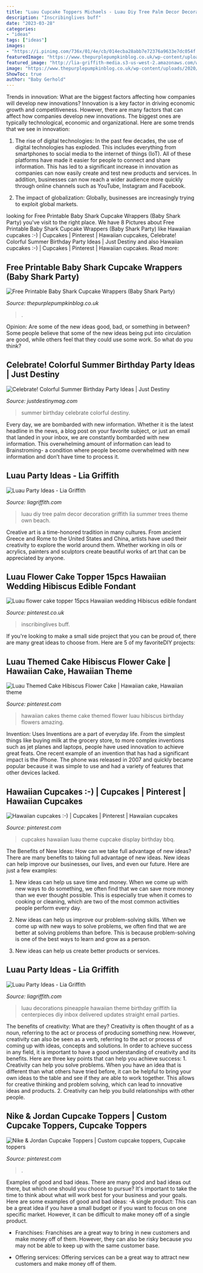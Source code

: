 ```yaml
---
title: "Luau Cupcake Toppers Michaels - Luau Diy Tree Palm Decor Decoration Griffith Lia Summer Trees Theme Own Beach"
description: "Inscribinglives buff"
date: "2023-03-28"
categories:
- "ideas"
tags: ["ideas"]
images:
- "https://i.pinimg.com/736x/01/4e/cb/014ecba28abb7e72376a9633e7dc054f.jpg"
featuredImage: "https://www.thepurplepumpkinblog.co.uk/wp-content/uploads/2020/07/Facebook-Baby-Shark-Cupcake-Wrappers.jpg"
featured_image: "http://lia-griffith-media.s3-us-west-2.amazonaws.com/wp-content/uploads/2015/07/DIY_Palm_Tree.jpg"
image: "https://www.thepurplepumpkinblog.co.uk/wp-content/uploads/2020/07/Facebook-Baby-Shark-Cupcake-Wrappers.jpg"
ShowToc: true
author: "Baby Gerhold"
---
```



Trends in innovation: What are the biggest factors affecting how companies will develop new innovations?
Innovation is a key factor in driving economic growth and competitiveness. However, there are many factors that can affect how companies develop new innovations. The biggest ones are typically technological, economic and organizational. Here are some trends that we see in innovation:
1. The rise of digital technologies: In the past few decades, the use of digital technologies has exploded. This includes everything from smartphones to social media to the internet of things (IoT). All of these platforms have made it easier for people to connect and share information. This has led to a significant increase in innovation as companies can now easily create and test new products and services. In addition, businesses can now reach a wider audience more quickly through online channels such as YouTube, Instagram and Facebook.

2. The impact of globalization: Globally, businesses are increasingly trying to exploit global markets.

	

		
looking for Free Printable Baby Shark Cupcake Wrappers (Baby Shark Party) you've visit to the right place. We have 8 Pictures about Free Printable Baby Shark Cupcake Wrappers (Baby Shark Party) like Hawaiian cupcakes :-) | Cupcakes | Pinterest | Hawaiian cupcakes, Celebrate! Colorful Summer Birthday Party Ideas | Just Destiny and also Hawaiian cupcakes :-) | Cupcakes | Pinterest | Hawaiian cupcakes. Read more:
		
    
## Free Printable Baby Shark Cupcake Wrappers (Baby Shark Party)

<img loading=lazy src="https://www.thepurplepumpkinblog.co.uk/wp-content/uploads/2020/07/Facebook-Baby-Shark-Cupcake-Wrappers.jpg" onerror="this.onerror=null;this.src='https://tse4.mm.bing.net/th?id=OIP.NPbgk7WLVuTKvY6uCvdIBQHaD4&amp;pid=15.1';" alt="Free Printable Baby Shark Cupcake Wrappers (Baby Shark Party)">

_Source: thepurplepumpkinblog.co.uk_

>. 

	

Opinion: Are some of the new ideas good, bad, or something in between?
Some people believe that some of the new ideas being put into circulation are good, while others feel that they could use some work. So what do you think?

    
## Celebrate! Colorful Summer Birthday Party Ideas | Just Destiny

<img loading=lazy src="http://justdestinymag.com/wp-content/uploads/2015/04/Summer-Birthday-Party-Colors-Just-Destiny_-15.jpg" onerror="this.onerror=null;this.src='https://tse3.mm.bing.net/th?id=OIP.lWyzrTVEtvcMuVKkYpa4IwHaLH&amp;pid=15.1';" alt="Celebrate! Colorful Summer Birthday Party Ideas | Just Destiny">

_Source: justdestinymag.com_

>summer birthday celebrate colorful destiny. 

	

Every day, we are bombarded with new information. Whether it is the latest headline in the news, a blog post on your favorite subject, or just an email that landed in your inbox, we are constantly bombarded with new information. This overwhelming amount of information can lead to Brainstroming- a condition where people become overwhelmed with new information and don’t have time to process it.

    
## Luau Party Ideas - Lia Griffith

<img loading=lazy src="http://lia-griffith-media.s3-us-west-2.amazonaws.com/wp-content/uploads/2015/07/DIY_Palm_Tree.jpg" onerror="this.onerror=null;this.src='https://tse2.mm.bing.net/th?id=OIP.v8ocVP-PqOb4vR-vBkXnBgHaM5&amp;pid=15.1';" alt="Luau Party Ideas - Lia Griffith">

_Source: liagriffith.com_

>luau diy tree palm decor decoration griffith lia summer trees theme own beach. 

	

Creative art is a time-honored tradition in many cultures. From ancient Greece and Rome to the United States and China, artists have used their creativity to explore the world around them. Whether working in oils or acrylics, painters and sculptors create beautiful works of art that can be appreciated by anyone.

    
## Luau Flower Cake Topper 15pcs Hawaiian Wedding Hibiscus Edible Fondant

<img loading=lazy src="https://i.pinimg.com/736x/01/4e/cb/014ecba28abb7e72376a9633e7dc054f.jpg" onerror="this.onerror=null;this.src='https://tse3.mm.bing.net/th?id=OIP.NCwj3S7Icv4D2acMEybeigHaJ4&amp;pid=15.1';" alt="Luau flower cake topper 15pcs Hawaiian wedding Hibiscus edible fondant">

_Source: pinterest.co.uk_

>inscribinglives buff. 

	

If you're looking to make a small side project that you can be proud of, there are many great ideas to choose from. Here are 5 of my favoriteDIY projects: 

    
## Luau Themed Cake Hibiscus Flower Cake | Hawaiian Cake, Hawaiian Theme

<img loading=lazy src="https://i.pinimg.com/originals/4b/17/f4/4b17f4ac0876c2116ac26082660a2970.jpg" onerror="this.onerror=null;this.src='https://tse4.mm.bing.net/th?id=OIP.nAhz7N75x1dqDu0VsO7F4QHaJ4&amp;pid=15.1';" alt="Luau Themed Cake Hibiscus Flower Cake | Hawaiian cake, Hawaiian theme">

_Source: pinterest.com_

>hawaiian cakes theme cake themed flower luau hibiscus birthday flowers amazing. 

	

Invention: Uses
Inventions are a part of everyday life. From the simplest things like buying milk at the grocery store, to more complex inventions such as jet planes and laptops, people have used innovation to achieve great feats. 
One recent example of an invention that has had a significant impact is the iPhone. The phone was released in 2007 and quickly became popular because it was simple to use and had a variety of features that other devices lacked.

    
## Hawaiian Cupcakes :-) | Cupcakes | Pinterest | Hawaiian Cupcakes

<img loading=lazy src="https://s-media-cache-ak0.pinimg.com/736x/a4/18/26/a41826f4dec7506ac1e8956a4e569eb0.jpg" onerror="this.onerror=null;this.src='https://tse2.mm.bing.net/th?id=OIP.z921Xr244jdWU4-cDhGvHwHaJ3&amp;pid=15.1';" alt="Hawaiian cupcakes :-) | Cupcakes | Pinterest | Hawaiian cupcakes">

_Source: pinterest.com_

>cupcakes hawaiian luau theme cupcake display birthday bbq. 

	

The Benefits of New Ideas: How can we take full advantage of new ideas?
There are many benefits to taking full advantage of new ideas. New ideas can help improve our businesses, our lives, and even our future. Here are just a few examples:
1. New ideas can help us save time and money. When we come up with new ways to do something, we often find that we can save more money than we ever thought possible. This is especially true when it comes to cooking or cleaning, which are two of the most common activities people perform every day.

2. New ideas can help us improve our problem-solving skills. When we come up with new ways to solve problems, we often find that we are better at solving problems than before. This is because problem-solving is one of the best ways to learn and grow as a person.

3. New ideas can help us create better products or services.

    
## Luau Party Ideas - Lia Griffith

<img loading=lazy src="http://lia-griffith-media.s3-us-west-2.amazonaws.com/wp-content/uploads/2015/07/Pineapple_Decorations_Party_Luau_TN.jpg" onerror="this.onerror=null;this.src='https://tse2.mm.bing.net/th?id=OIP.b2TJCaP-0XbVSYZe9DpOcQHaHa&amp;pid=15.1';" alt="Luau Party Ideas - Lia Griffith">

_Source: liagriffith.com_

>luau decorations pineapple hawaiian theme birthday griffith lia centerpieces diy inbox delivered updates straight email parties. 

	

The benefits of creativity: What are they?
Creativity is often thought of as a noun, referring to the act or process of producing something new. However, creativity can also be seen as a verb, referring to the act or process of coming up with ideas, concepts and solutions. In order to achieve success in any field, it is important to have a good understanding of creativity and its benefits. Here are three key points that can help you achieve success: 1. Creativity can help you solve problems. When you have an idea that is different than what others have tried before, it can be helpful to bring your own ideas to the table and see if they are able to work together. This allows for creative thinking and problem solving, which can lead to innovative ideas and products. 2. Creativity can help you build relationships with other people.

    
## Nike &amp; Jordan Cupcake Toppers | Custom Cupcake Toppers, Cupcake Toppers

<img loading=lazy src="https://i.pinimg.com/originals/e2/bd/b1/e2bdb1821fcb53b1c6a758d1b6f36121.jpg" onerror="this.onerror=null;this.src='https://tse3.mm.bing.net/th?id=OIP.M87tJRHhxjUvk4txmsN81QHaEt&amp;pid=15.1';" alt="Nike &amp; Jordan Cupcake Toppers | Custom cupcake toppers, Cupcake toppers">

_Source: pinterest.com_

>. 

	

Examples of good and bad ideas.
There are many good and bad ideas out there, but which one should you choose to pursue? It's important to take the time to think about what will work best for your business and your goals. Here are some examples of good and bad ideas: 
-A single product: This can be a great idea if you have a small budget or if you want to focus on one specific market. However, it can be difficult to make money off of a single product.

- Franchises: Franchises are a great way to bring in new customers and make money off of them. However, they can also be risky because you may not be able to keep up with the same customer base.

- Offering services: Offering services can be a great way to attract new customers and make money off of them.

